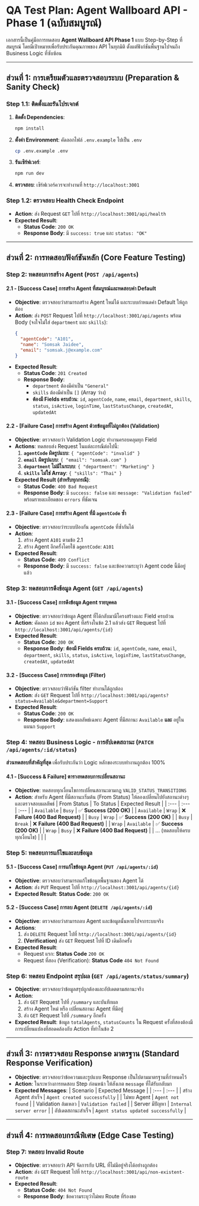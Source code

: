 # **QA Test Plan: Agent Wallboard API - Phase 1 (ฉบับสมบูรณ์)**

เอกสารนี้เป็นคู่มือการทดสอบ **Agent Wallboard API Phase 1** แบบ Step-by-Step ที่สมบูรณ์ โดยมีเป้าหมายเพื่อรับประกันคุณภาพของ API ในทุกมิติ ตั้งแต่ฟังก์ชันพื้นฐานไปจนถึง Business Logic ที่ซับซ้อน

-----

## **ส่วนที่ 1: การเตรียมตัวและตรวจสอบระบบ (Preparation & Sanity Check)**

### **Step 1.1: ติดตั้งและรันโปรเจกต์**

1.  **ติดตั้ง Dependencies**:
    ```bash
    npm install
    ```
2.  **ตั้งค่า Environment**: คัดลอกไฟล์ `.env.example` ไปเป็น `.env`
    ```bash
    cp .env.example .env
    ```
3.  **รันเซิร์ฟเวอร์**:
    ```bash
    npm run dev
    ```
4.  **ตรวจสอบ**: เซิร์ฟเวอร์ควรจะทำงานที่ `http://localhost:3001`

### **Step 1.2: ตรวจสอบ Health Check Endpoint**

  * **Action**: ส่ง Request `GET` ไปที่ `http://localhost:3001/api/health`
  * **Expected Result**:
      * **Status Code**: `200 OK`
      * **Response Body**: มี `success: true` และ `status: "OK"`

-----

## **ส่วนที่ 2: การทดสอบฟังก์ชันหลัก (Core Feature Testing)**

### **Step 2: ทดสอบการสร้าง Agent (`POST /api/agents`)**

#### **2.1 - [Success Case] การสร้าง Agent ที่สมบูรณ์และทดสอบค่า Default**

  * **Objective**: ตรวจสอบว่าสามารถสร้าง Agent ใหม่ได้ และระบบกำหนดค่า Default ให้ถูกต้อง
  * **Action**: ส่ง `POST` Request ไปที่ `http://localhost:3001/api/agents` พร้อม Body (จงใจไม่ใส่ `department` และ `skills`):
    ```json
    {
      "agentCode": "A101",
      "name": "Somsak Jaidee",
      "email": "somsak.j@example.com"
    }
    ```
  * **Expected Result**:
      * **Status Code**: `201 Created`
      * **Response Body**:
          * `department` ต้องมีค่าเป็น `"General"`
          * `skills` ต้องมีค่าเป็น `[]` (Array ว่าง)
          * **ต้องมี Fields ครบถ้วน**: `id`, `agentCode`, `name`, `email`, `department`, `skills`, `status`, `isActive`, `loginTime`, `lastStatusChange`, `createdAt`, `updatedAt`

#### **2.2 - [Failure Case] การสร้าง Agent ด้วยข้อมูลที่ไม่ถูกต้อง (Validation)**

  * **Objective**: ตรวจสอบว่า Validation Logic ทำงานครอบคลุมทุก Field
  * **Actions**: ทดสอบส่ง Request ในแต่ละกรณีต่อไปนี้:
    1.  **`agentCode` ผิดรูปแบบ**: `{ "agentCode": "invalid" }`
    2.  **`email` ผิดรูปแบบ**: `{ "email": "somsak.com" }`
    3.  **`department` ไม่มีในระบบ**: `{ "department": "Marketing" }`
    4.  **`skills` ไม่ใช่ Array**: `{ "skills": "Thai" }`
  * **Expected Result (สำหรับทุกกรณี)**:
      * **Status Code**: `400 Bad Request`
      * **Response Body**: มี `success: false` และ `message: "Validation failed"` พร้อมรายละเอียดของ `errors` ที่ชัดเจน

#### **2.3 - [Failure Case] การสร้าง Agent ที่มี `agentCode` ซ้ำ**

  * **Objective**: ตรวจสอบว่าระบบป้องกัน `agentCode` ที่ซ้ำกันได้
  * **Action**:
    1.  สร้าง Agent `A101` ตามข้อ 2.1
    2.  สร้าง Agent อีกครั้งโดยใช้ `agentCode`: `A101`
  * **Expected Result**:
      * **Status Code**: `409 Conflict`
      * **Response Body**: มี `success: false` และข้อความระบุว่า Agent code นี้มีอยู่แล้ว

### **Step 3: ทดสอบการดึงข้อมูล Agent (`GET /api/agents`)**

#### **3.1 - [Success Case] การดึงข้อมูล Agent รายบุคคล**

  * **Objective**: ตรวจสอบว่าข้อมูล Agent ที่ได้กลับมามีโครงสร้างและ Field ครบถ้วน
  * **Action**: คัดลอก `id` ของ Agent ที่สร้างในข้อ 2.1 แล้วส่ง `GET` Request ไปที่ `http://localhost:3001/api/agents/{id}`
  * **Expected Result**:
      * **Status Code**: `200 OK`
      * **Response Body**: **ต้องมี Fields ครบถ้วน**: `id`, `agentCode`, `name`, `email`, `department`, `skills`, `status`, `isActive`, `loginTime`, `lastStatusChange`, `createdAt`, `updatedAt`

#### **3.2 - [Success Case] การกรองข้อมูล (Filter)**

  * **Objective**: ตรวจสอบว่าฟังก์ชัน filter ทำงานได้ถูกต้อง
  * **Action**: ส่ง `GET` Request ไปที่ `http://localhost:3001/api/agents?status=Available&department=Support`
  * **Expected Result**:
      * **Status Code**: `200 OK`
      * **Response Body**: แสดงผลลัพธ์เฉพาะ Agent ที่มีสถานะ `Available` **และ** อยู่ในแผนก `Support`

### **Step 4: ทดสอบ Business Logic - การอัปเดตสถานะ (`PATCH /api/agents/:id/status`)**

**ส่วนทดสอบที่สำคัญที่สุด** เพื่อรับประกันว่า Logic หลักของระบบทำงานถูกต้อง 100%

#### **4.1 - [Success & Failure] ตารางทดสอบการเปลี่ยนสถานะ**

  * **Objective**: ทดสอบทุกเงื่อนไขการเปลี่ยนสถานะตามกฎ `VALID_STATUS_TRANSITIONS`
  * **Action**: สำหรับ Agent ที่มีสถานะเริ่มต้น (From Status) ให้ลองเปลี่ยนไปยังสถานะต่างๆ และตรวจสอบผลลัพธ์
    | From Status | To Status | Expected Result |
    | :--- | :--- | :--- |
    | `Available` | `Busy` | ✅ **Success (200 OK)** |
    | `Available` | `Wrap` | ❌ **Failure (400 Bad Request)** |
    | `Busy` | `Wrap` | ✅ **Success (200 OK)** |
    | `Busy` | `Break` | ❌ **Failure (400 Bad Request)** |
    | `Wrap` | `Available` | ✅ **Success (200 OK)** |
    | `Wrap` | `Busy` | ❌ **Failure (400 Bad Request)** |
    | ... (ทดสอบให้ครบทุกเงื่อนไข) | | |

### **Step 5: ทดสอบการแก้ไขและลบข้อมูล**

#### **5.1 - [Success Case] การแก้ไขข้อมูล Agent (`PUT /api/agents/:id`)**

  * **Objective**: ตรวจสอบว่าสามารถแก้ไขข้อมูลพื้นฐานของ Agent ได้
  * **Action**: ส่ง `PUT` Request ไปที่ `http://localhost:3001/api/agents/{id}`
  * **Expected Result**: **Status Code**: `200 OK`

#### **5.2 - [Success Case] การลบ Agent (`DELETE /api/agents/:id`)**

  * **Objective**: ตรวจสอบว่าสามารถลบ Agent และข้อมูลนั้นหายไปจากระบบจริง
  * **Actions**:
    1.  ส่ง `DELETE` Request ไปที่ `http://localhost:3001/api/agents/{id}`
    2.  **(Verification)** ส่ง `GET` Request ไปที่ ID เดิมอีกครั้ง
  * **Expected Result**:
      * Request แรก: **Status Code** `200 OK`
      * Request ที่สอง (Verification): **Status Code** `404 Not Found`

### **Step 6: ทดสอบ Endpoint สรุปผล (`GET /api/agents/status/summary`)**

  * **Objective**: ตรวจสอบว่าข้อมูลสรุปถูกต้องและอัปเดตตามสถานะจริง
  * **Action**:
    1.  ส่ง `GET` Request ไปที่ `/summary` และบันทึกผล
    2.  สร้าง Agent ใหม่ หรือ เปลี่ยนสถานะ Agent ที่มีอยู่
    3.  ส่ง `GET` Request ไปที่ `/summary` อีกครั้ง
  * **Expected Result**: ข้อมูล `totalAgents`, `statusCounts` ใน Request ครั้งที่สองต้องมีการเปลี่ยนแปลงที่สอดคล้องกับ Action ที่ทำในข้อ 2

-----

## **ส่วนที่ 3: การตรวจสอบ Response มาตรฐาน (Standard Response Verification)**

  * **Objective**: ตรวจสอบว่าข้อความและรูปแบบ Response เป็นไปตามมาตรฐานที่กำหนดไว้
  * **Action**: ในระหว่างการทดสอบ Step ก่อนหน้า ให้สังเกต `message` ที่ได้รับกลับมา
  * **Expected Messages**:
    | Scenario | Expected Message |
    | :--- | :--- |
    | สร้าง Agent สำเร็จ | `Agent created successfully` |
    | ไม่พบ Agent | `Agent not found` |
    | Validation ล้มเหลว | `Validation failed` |
    | Server มีปัญหา | `Internal server error` |
    | อัปเดตสถานะสำเร็จ | `Agent status updated successfully` |

-----

## **ส่วนที่ 4: การทดสอบกรณีพิเศษ (Edge Case Testing)**

### **Step 7: ทดสอบ Invalid Route**

  * **Objective**: ตรวจสอบว่า API จัดการกับ URL ที่ไม่มีอยู่จริงได้อย่างถูกต้อง
  * **Action**: ส่ง `GET` Request ไปที่ `http://localhost:3001/api/non-existent-route`
  * **Expected Result**:
      * **Status Code**: `404 Not Found`
      * **Response Body**: ข้อความระบุว่าไม่พบ Route ที่ร้องขอ